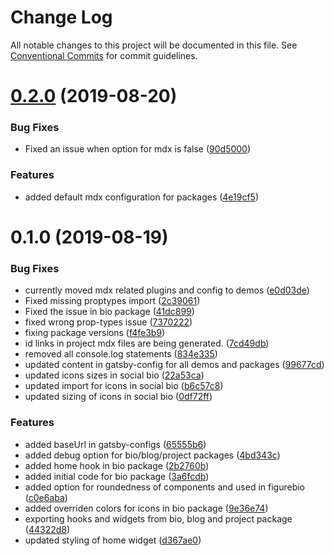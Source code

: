 # Change Log

All notable changes to this project will be documented in this file.
See [Conventional Commits](https://conventionalcommits.org) for commit guidelines.

# [0.2.0](https://github.com/sonapraneeth-a/gatsby-dev-themes/compare/@sonapraneeth/gatsby-theme-bio@0.1.0...@sonapraneeth/gatsby-theme-bio@0.2.0) (2019-08-20)

### Bug Fixes

- Fixed an issue when option for mdx is false ([90d5000](https://github.com/sonapraneeth-a/gatsby-dev-themes/commit/90d5000))

### Features

- added default mdx configuration for packages ([4e19cf5](https://github.com/sonapraneeth-a/gatsby-dev-themes/commit/4e19cf5))

# 0.1.0 (2019-08-19)

### Bug Fixes

- currently moved mdx related plugins and config to demos ([e0d03de](https://github.com/sonapraneeth-a/gatsby-dev-themes/commit/e0d03de))
- Fixed missing proptypes import ([2c39061](https://github.com/sonapraneeth-a/gatsby-dev-themes/commit/2c39061))
- Fixed the issue in bio package ([41dc899](https://github.com/sonapraneeth-a/gatsby-dev-themes/commit/41dc899))
- fixed wrong prop-types issue ([7370222](https://github.com/sonapraneeth-a/gatsby-dev-themes/commit/7370222))
- fixing package versions ([f4fe3b9](https://github.com/sonapraneeth-a/gatsby-dev-themes/commit/f4fe3b9))
- id links in project mdx files are being generated. ([7cd49db](https://github.com/sonapraneeth-a/gatsby-dev-themes/commit/7cd49db))
- removed all console.log statements ([834e335](https://github.com/sonapraneeth-a/gatsby-dev-themes/commit/834e335))
- updated content in gatsby-config for all demos and packages ([99677cd](https://github.com/sonapraneeth-a/gatsby-dev-themes/commit/99677cd))
- updated icons sizes in social bio ([22a53ca](https://github.com/sonapraneeth-a/gatsby-dev-themes/commit/22a53ca))
- updated import for icons in social bio ([b6c57c8](https://github.com/sonapraneeth-a/gatsby-dev-themes/commit/b6c57c8))
- updated sizing of icons in social bio ([0df72ff](https://github.com/sonapraneeth-a/gatsby-dev-themes/commit/0df72ff))

### Features

- added baseUrl in gatsby-configs ([65555b6](https://github.com/sonapraneeth-a/gatsby-dev-themes/commit/65555b6))
- added debug option for bio/blog/project packages ([4bd343c](https://github.com/sonapraneeth-a/gatsby-dev-themes/commit/4bd343c))
- added home hook in bio package ([2b2760b](https://github.com/sonapraneeth-a/gatsby-dev-themes/commit/2b2760b))
- added initial code for bio package ([3a6fcdb](https://github.com/sonapraneeth-a/gatsby-dev-themes/commit/3a6fcdb))
- added option for roundedness of components and used in figurebio ([c0e6aba](https://github.com/sonapraneeth-a/gatsby-dev-themes/commit/c0e6aba))
- added overriden colors for icons in bio package ([9e36e74](https://github.com/sonapraneeth-a/gatsby-dev-themes/commit/9e36e74))
- exporting hooks and widgets from bio, blog and project package ([44322d8](https://github.com/sonapraneeth-a/gatsby-dev-themes/commit/44322d8))
- updated styling of home widget ([d367ae0](https://github.com/sonapraneeth-a/gatsby-dev-themes/commit/d367ae0))
